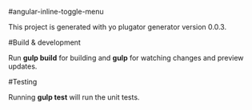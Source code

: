 #angular-inline-toggle-menu

This project is generated with yo plugator generator version 0.0.3.

#Build & development

Run **gulp build** for building and **gulp** for watching changes and preview updates.

#Testing

Running **gulp test** will run the unit tests.